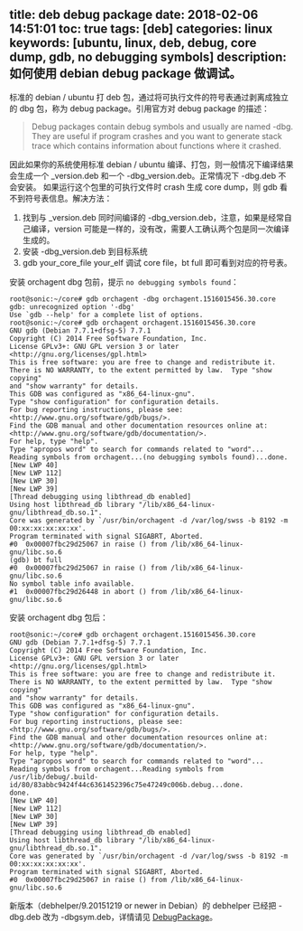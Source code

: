 title: deb debug package
date: 2018-02-06 14:51:01
toc: true
tags: [deb]
categories: linux
keywords: [ubuntu, linux, deb, debug, core dump, gdb, no debugging symbols]
description: 如何使用 debian debug package 做调试。
---

标准的 debian / ubuntu 打 deb 包，通过将可执行文件的符号表通过剥离成独立的 dbg 包，称为 debug package。引用官方对 debug package 的描述：

> Debug packages contain debug symbols and usually are named <package>-dbg. They are useful if program crashes and you want to generate stack trace which contains information about functions where it crashed.

因此如果你的系统使用标准 debian / ubuntu 编译、打包，则一般情况下编译结果会生成一个 <package>_version.deb 和一个 <package>-dbg_version.deb。正常情况下 <package>-dbg.deb 不会安装。
如果运行这个包里的可执行文件时 crash 生成 core dump，则 gdb 看不到符号表信息。解决方法：

1. 找到与 <package>_version.deb 同时间编译的 <package>-dbg_version.deb，注意，如果是经常自己编译，version 可能是一样的，没有改，需要人工确认两个包是同一次编译生成的。
2. 安装 <package>-dbg_version.deb 到目标系统
3. gdb your_core_file your_elf 调试 core file，bt full 即可看到对应的符号表。

安装 orchagent dbg 包前，提示 `no debugging symbols found`：

```
root@sonic:~/core# gdb orchagent -dbg orchagent.1516015456.30.core 
gdb: unrecognized option '-dbg'
Use `gdb --help' for a complete list of options.
root@sonic:~/core# gdb orchagent orchagent.1516015456.30.core 
GNU gdb (Debian 7.7.1+dfsg-5) 7.7.1
Copyright (C) 2014 Free Software Foundation, Inc.
License GPLv3+: GNU GPL version 3 or later <http://gnu.org/licenses/gpl.html>
This is free software: you are free to change and redistribute it.
There is NO WARRANTY, to the extent permitted by law.  Type "show copying"
and "show warranty" for details.
This GDB was configured as "x86_64-linux-gnu".
Type "show configuration" for configuration details.
For bug reporting instructions, please see:
<http://www.gnu.org/software/gdb/bugs/>.
Find the GDB manual and other documentation resources online at:
<http://www.gnu.org/software/gdb/documentation/>.
For help, type "help".
Type "apropos word" to search for commands related to "word"...
Reading symbols from orchagent...(no debugging symbols found)...done.
[New LWP 40]
[New LWP 112]
[New LWP 30]
[New LWP 39]
[Thread debugging using libthread_db enabled]
Using host libthread_db library "/lib/x86_64-linux-gnu/libthread_db.so.1".
Core was generated by `/usr/bin/orchagent -d /var/log/swss -b 8192 -m 00:xx:xx:xx:xx:xx'.
Program terminated with signal SIGABRT, Aborted.
#0  0x00007fbc29d25067 in raise () from /lib/x86_64-linux-gnu/libc.so.6
(gdb) bt full
#0  0x00007fbc29d25067 in raise () from /lib/x86_64-linux-gnu/libc.so.6
No symbol table info available.
#1  0x00007fbc29d26448 in abort () from /lib/x86_64-linux-gnu/libc.so.6
```

安装 orchagent dbg 包后：

```
root@sonic:~/core# gdb orchagent orchagent.1516015456.30.core 
GNU gdb (Debian 7.7.1+dfsg-5) 7.7.1
Copyright (C) 2014 Free Software Foundation, Inc.
License GPLv3+: GNU GPL version 3 or later <http://gnu.org/licenses/gpl.html>
This is free software: you are free to change and redistribute it.
There is NO WARRANTY, to the extent permitted by law.  Type "show copying"
and "show warranty" for details.
This GDB was configured as "x86_64-linux-gnu".
Type "show configuration" for configuration details.
For bug reporting instructions, please see:
<http://www.gnu.org/software/gdb/bugs/>.
Find the GDB manual and other documentation resources online at:
<http://www.gnu.org/software/gdb/documentation/>.
For help, type "help".
Type "apropos word" to search for commands related to "word"...
Reading symbols from orchagent...Reading symbols from /usr/lib/debug/.build-id/80/83abbc9424f44c6361452396c75e47249c006b.debug...done.
done.
[New LWP 40]
[New LWP 112]
[New LWP 30]
[New LWP 39]
[Thread debugging using libthread_db enabled]
Using host libthread_db library "/lib/x86_64-linux-gnu/libthread_db.so.1".
Core was generated by `/usr/bin/orchagent -d /var/log/swss -b 8192 -m 00:xx:xx:xx:xx:xx'.
Program terminated with signal SIGABRT, Aborted.
#0  0x00007fbc29d25067 in raise () from /lib/x86_64-linux-gnu/libc.so.6
```

新版本（debhelper/9.20151219 or newer in Debian）的 debhelper 已经把 <package>-dbg.deb 改为 <package>-dbgsym.deb，详情请见 [DebugPackage](https://wiki.debian.org/DebugPackage)。
